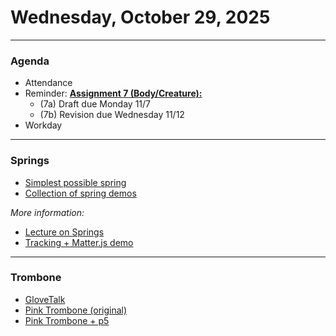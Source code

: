 # Wednesday, October 29, 2025

---

### Agenda 

* Attendance
* Reminder: [**Assignment 7 (Body/Creature):**](https://github.com/golanlevin/60-212/blob/main/2025/assignments/assignment_7.md)
	* (7a) Draft due Monday 11/7
	* (7b) Revision due Wednesday 11/12
* Workday

---

### Springs

* [Simplest possible spring](https://editor.p5js.org/golan/sketches/LgUCH6p30j)
* [Collection of spring demos](https://editor.p5js.org/golan/collections/6VtkdHiav)

*More information:*

* [Lecture on Springs](https://courses.ideate.cmu.edu/60-212/f2020/daily-notes/september/09-14-movement/springs/)
* [Tracking + Matter.js demo](https://openprocessing.org/sketch/2064673)

---

### Trombone

* [GloveTalk](https://www.youtube.com/watch?v=hJpGkroFP3o&t=15s)
* [Pink Trombone (original)](https://dood.al/pinktrombone/)
* [Pink Trombone + p5](https://editor.p5js.org/golan/sketches/E9Hd-deVy)





